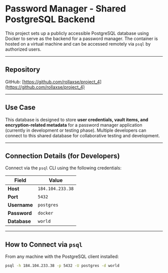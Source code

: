 # Password Manager - Shared PostgreSQL Backend

This project sets up a publicly accessible PostgreSQL database using Docker to serve as the backend for a password manager. The container is hosted on a virtual machine and can be accessed remotely via `psql` by authorized users.

---

## Repository

GitHub: [https://github.com/rollaxse/project_4](https://github.com/rollaxse/project_4)

---

## Use Case

This database is designed to store **user credentials, vault items, and encryption-related metadata** for a password manager application (currently in development or testing phase). Multiple developers can connect to this shared database for collaborative testing and development.

---

## Connection Details (for Developers)

Connect via the `psql` CLI using the following credentials:

| Field | Value |
|--------------|-------------------|
| **Host** | `184.104.233.38` |
| **Port** | `5432` |
| **Username** | `postgres` |
| **Password** | `docker` |
| **Database** | `world` |

---

## How to Connect via `psql`

From any machine with the PostgreSQL client installed:

```bash
psql -h 184.104.233.38 -p 5432 -U postgres -d world

